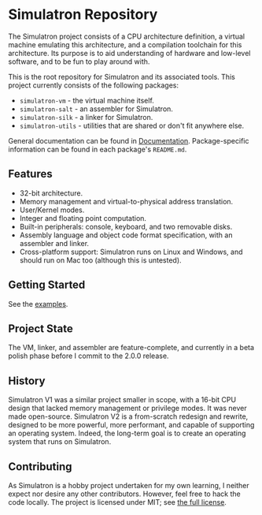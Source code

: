 # Simulatron Repository
The Simulatron project consists of a CPU architecture definition, a virtual machine emulating this architecture, and a compilation toolchain for this architecture. Its purpose is to aid understanding of hardware and low-level software, and to be fun to play around with.

This is the root repository for Simulatron and its associated tools. This project currently consists of the following packages:
* `simulatron-vm` - the virtual machine itself.
* `simulatron-salt` - an assembler for Simulatron.
* `simulatron-silk` - a linker for Simulatron.
* `simulatron-utils` - utilities that are shared or don't fit anywhere else.

General documentation can be found in [Documentation](Documentation). Package-specific information can be found in each package's `README.md`.

## Features
* 32-bit architecture.
* Memory management and virtual-to-physical address translation.
* User/Kernel modes.
* Integer and floating point computation.
* Built-in peripherals: console, keyboard, and two removable disks.
* Assembly language and object code format specification, with an assembler and linker.
* Cross-platform support: Simulatron runs on Linux and Windows, and should run on Mac too (although this is untested).

## Getting Started
See the [examples](Examples/README.md).

## Project State
The VM, linker, and assembler are feature-complete, and currently in a beta polish phase before I commit to the 2.0.0 release.

## History
Simulatron V1 was a similar project smaller in scope, with a 16-bit CPU design that lacked memory management or privilege modes. It was never made open-source. Simulatron V2 is a from-scratch redesign and rewrite, designed to be more powerful, more performant, and capable of supporting an operating system. Indeed, the long-term goal is to create an operating system that runs on Simulatron.

## Contributing
As Simulatron is a hobby project undertaken for my own learning, I neither expect nor desire any other contributors. However, feel free to hack the code locally. The project is licensed under MIT; see [the full license](LICENSE).
